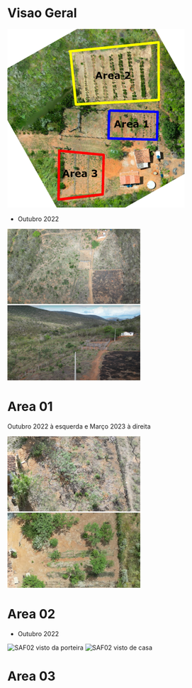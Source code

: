 # Visao Geral

<p float="center">
	<img src="figuras/geral/overview.png" width="400" alt="Os SAFs" />
</p>

- Outubro 2022

<p float="left">
	<a href="figuras/geral/outubro22_01.png" target="_blank">
        <img src="figuras/geral/thumbnails/outubro22_01.png" alt="Thumbnail" />
    </a>
	<a href="figuras/geral/outubro22_02.png" target="_blank">
        <img src="figuras/geral/thumbnails/outubro22_02.png" alt="Thumbnail" />
    </a>
</p>


# Area 01

Outubro 2022 à esquerda e Março 2023 à direita


<p float="left">
	<a title="Outubro 2022" href="figuras/saf01/saf01_2022_10.png" target="_blank">
        <img src="figuras/saf01/thumbnails/saf01_2022_10.png" alt="Thumbnail" />
    </a>
	<a title="Março 2023" href="figuras/saf01/saf01_2023_03.png" target="_blank">
        <img src="figuras/saf01/thumbnails/saf01_2023_03.png" alt="Thumbnail" />
    </a>
</p>

# Area 02

- Outubro 2022

<p float="left">
	<img src="figuras/geral/outubro22_02.png" width="400" alt="SAF02 visto da porteira" />
	<img src="figuras/saf02/outubro22_03.png" width="400" alt="SAF02 visto de casa" />
</p>

# Area 03
